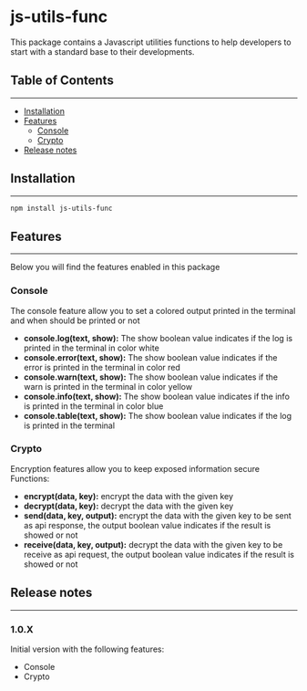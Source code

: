 # js-utils-func

This package contains a Javascript utilities functions to help developers to start with a standard base to their developments.

<!-- TOC titleSize:2 tabSpaces:2 depthFrom:1 depthTo:6 withLinks:1 updateOnSave:1 orderedList:0 skip:0 title:1 charForUnorderedList:* -->

## Table of Contents

---

-   [Installation](#Installation)
-   [Features](#Features)
    -   [Console](#Console)
    -   [Crypto](#Crypto)
-   [Release notes](#Release)
    <!-- -   [app.js](#appjs) -->

<!-- /TOC -->

## Installation

---

```sh
npm install js-utils-func
```

## Features

---

Below you will find the features enabled in this package

### Console

The console feature allow you to set a colored output printed in the terminal and when should be printed or not

-   **console.log(text, show):** The show boolean value indicates if the log is printed in the terminal in color white
-   **console.error(text, show):** The show boolean value indicates if the error is printed in the terminal in color red
-   **console.warn(text, show):** The show boolean value indicates if the warn is printed in the terminal in color yellow
-   **console.info(text, show):** The show boolean value indicates if the info is printed in the terminal in color blue
-   **console.table(text, show):** The show boolean value indicates if the log is printed in the terminal

### Crypto

Encryption features allow you to keep exposed information secure
Functions:

-   **encrypt(data, key):** encrypt the data with the given key
-   **decrypt(data, key):** decrypt the data with the given key
-   **send(data, key, output):** encrypt the data with the given key to be sent as api response, the output boolean value indicates if the result is showed or not
-   **receive(data, key, output):** decrypt the data with the given key to be receive as api request, the output boolean value indicates if the result is showed or not

## Release notes

---

### 1.0.X

Initial version with the following features:

-   Console
-   Crypto
